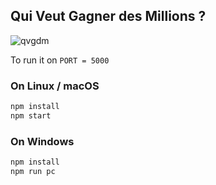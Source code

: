 ## Qui Veut Gagner des Millions ?
![qvgdm](https://i.ibb.co/g698VJk/qvgdm.png)

To run it on `PORT = 5000`

### On Linux / macOS

```sh
npm install
npm start
```

### On Windows

```sh
npm install
npm run pc
```